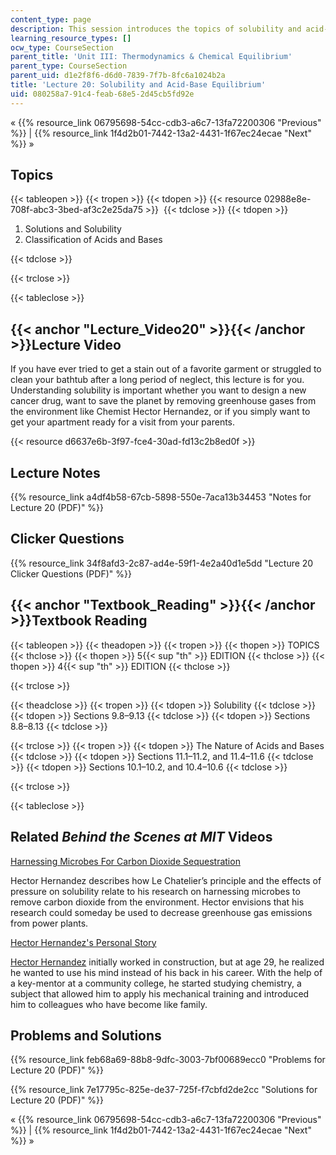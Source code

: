 ```yaml
---
content_type: page
description: This session introduces the topics of solubility and acid-base equilibrium.
learning_resource_types: []
ocw_type: CourseSection
parent_title: 'Unit III: Thermodynamics & Chemical Equilibrium'
parent_type: CourseSection
parent_uid: d1e2f8f6-d6d0-7839-7f7b-8fc6a1024b2a
title: 'Lecture 20: Solubility and Acid-Base Equilibrium'
uid: 080258a7-91c4-feab-68e5-2d45cb5fd92e
---
```


« {{% resource_link 06795698-54cc-cdb3-a6c7-13fa72200306 "Previous" %}} | {{% resource_link 1f4d2b01-7442-13a2-4431-1f67ec24ecae "Next" %}} »

Topics
------

{{< tableopen >}}
{{< tropen >}}
{{< tdopen >}}
{{< resource 02988e8e-708f-abc3-3bed-af3c2e25da75 >}} 
{{< tdclose >}}
{{< tdopen >}}


1.  Solutions and Solubility
2.  Classification of Acids and Bases


{{< tdclose >}}

{{< trclose >}}

{{< tableclose >}}

{{< anchor "Lecture_Video20" >}}{{< /anchor >}}Lecture Video
------------------------------------------------------------

If you have ever tried to get a stain out of a favorite garment or struggled to clean your bathtub after a long period of neglect, this lecture is for you. Understanding solubility is important whether you want to design a new cancer drug, want to save the planet by removing greenhouse gases from the environment like Chemist Hector Hernandez, or if you simply want to get your apartment ready for a visit from your parents.

{{< resource d6637e6b-3f97-fce4-30ad-fd13c2b8ed0f >}}

Lecture Notes
-------------

{{% resource_link a4df4b58-67cb-5898-550e-7aca13b34453 "Notes for Lecture 20 (PDF)" %}}

Clicker Questions
-----------------

{{% resource_link 34f8afd3-2c87-ad4e-59f1-4e2a40d1e5dd "Lecture 20 Clicker Questions (PDF)" %}}

{{< anchor "Textbook_Reading" >}}{{< /anchor >}}Textbook Reading
----------------------------------------------------------------

{{< tableopen >}}
{{< theadopen >}}
{{< tropen >}}
{{< thopen >}}
TOPICS
{{< thclose >}}
{{< thopen >}}
5{{< sup "th" >}} EDITION
{{< thclose >}}
{{< thopen >}}
4{{< sup "th" >}} EDITION
{{< thclose >}}

{{< trclose >}}

{{< theadclose >}}
{{< tropen >}}
{{< tdopen >}}
Solubility
{{< tdclose >}}
{{< tdopen >}}
Sections 9.8–9.13
{{< tdclose >}}
{{< tdopen >}}
Sections 8.8–8.13
{{< tdclose >}}

{{< trclose >}}
{{< tropen >}}
{{< tdopen >}}
The Nature of Acids and Bases
{{< tdclose >}}
{{< tdopen >}}
Sections 11.1–11.2, and 11.4–11.6
{{< tdclose >}}
{{< tdopen >}}
Sections 10.1–10.2, and 10.4–10.6
{{< tdclose >}}

{{< trclose >}}

{{< tableclose >}}

Related _Behind the Scenes at MIT_ Videos
-----------------------------------------

[Harnessing Microbes For Carbon Dioxide Sequestration](http://techtv.mit.edu/videos/24158-harnessing-microbes-for-carbon-dioxide-sequestration)

Hector Hernandez describes how Le Chatelier’s principle and the effects of pressure on solubility relate to his research on harnessing microbes to remove carbon dioxide from the environment. Hector envisions that his research could someday be used to decrease greenhouse gas emissions from power plants.

[Hector Hernandez's Personal Story](http://techtv.mit.edu/videos/24157-hector-hernandez-s-personal-story)

[Hector Hernandez](http://mecelab.com/team/dr-hector-h-hernandez/) initially worked in construction, but at age 29, he realized he wanted to use his mind instead of his back in his career. With the help of a key-mentor at a community college, he started studying chemistry, a subject that allowed him to apply his mechanical training and introduced him to colleagues who have become like family.

Problems and Solutions
----------------------

{{% resource_link feb68a69-88b8-9dfc-3003-7bf00689ecc0 "Problems for Lecture 20 (PDF)" %}}

{{% resource_link 7e17795c-825e-de37-725f-f7cbfd2de2cc "Solutions for Lecture 20 (PDF)" %}}

« {{% resource_link 06795698-54cc-cdb3-a6c7-13fa72200306 "Previous" %}} | {{% resource_link 1f4d2b01-7442-13a2-4431-1f67ec24ecae "Next" %}} »